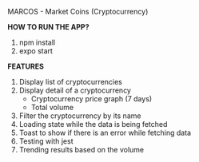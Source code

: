 MARCOS - Market Coins (Cryptocurrency)

**HOW TO RUN THE APP?**
1. npm install
2. expo start


**FEATURES**
1. Display list of cryptocurrencies
2. Display detail of a cryptocurrency
   - Cryptocurrency price graph (7 days)
   - Total volume
3. Filter the cryptocurrency by its name
4. Loading state while the data is being fetched
5. Toast to show if there is an error while fetching data
6. Testing with jest
7. Trending results based on the volume
